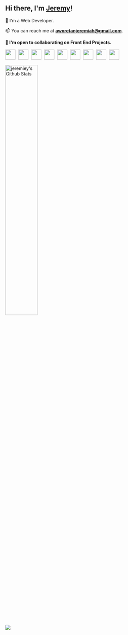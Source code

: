 ## Hi there, I'm <a href="https://linkedin.com/in/jeremiah-aworetan">Jeremy</a>!

🚀 I'm a Web Developer.

📫 You can reach me at **[aworetanjeremiah@gmail.com](mailto:aworetanjeremiah@gmail.com)**.

**🤝 I'm open to collaborating on Front End Projects.**

<!-- ### Social Presence 🌍️ -->

<a title="GitHub" href="https://www.github.com/jeremiey" target="_blank" rel="noreferrer"><img src="https://raw.githubusercontent.com/danielcranney/readme-generator/main/public/icons/socials/github-dark.svg" width="32" height="32" style="margin-right: 5px;" /></a>
<a title="Replit" href="https://replit.com/@jeremiey" target="_blank" rel="noreferrer"><img src="https://upload.wikimedia.org/wikipedia/commons/thumb/b/b2/Repl.it_logo.svg/1200px-Repl.it_logo.svg.png" width="32" height="32" style="margin-right: 5px;" /></a>
<a title="Codepen" href="https://codepen.io/jeremiey" target="_blank" rel="noreferrer"><img src="https://raw.githubusercontent.com/danielcranney/readme-generator/main/public/icons/socials/codepen.svg" width="32" height="32" style="margin-right: 5px;" /></a>
<a title="Hashnode" href="https://hashnode.com/@jeremiey" target="_blank" rel="noreferrer"><img src="https://raw.githubusercontent.com/danielcranney/readme-generator/main/public/icons/socials/hashnode.svg" width="32" height="32" style="margin-right: 5px;" /></a>
<a title="Linkedin" href="https://www.linkedin.com/in/jeremiah-aworetan" target="_blank" rel="noreferrer"><img src="https://raw.githubusercontent.com/danielcranney/readme-generator/main/public/icons/socials/linkedin.svg" width="32" height="32" style="margin-right: 5px;" /></a>
<a title="Twitter" href="https://www.twitter.com/stjerey" target="_blank" rel="noreferrer"><img src="https://raw.githubusercontent.com/danielcranney/readme-generator/main/public/icons/socials/twitter.svg" width="32" height="32" style="margin-right: 5px;" /></a>
<a title="Facebook" href="https://www.facebook.com/jeremiah.aworetan.1" target="_blank" rel="noreferrer"><img src="https://raw.githubusercontent.com/danielcranney/readme-generator/main/public/icons/socials/facebook.svg" width="32" height="32" style="margin-right: 5px;" /></a>
<a title="Discord" href="https://discord.com/users/jeremey#1400" target="_blank" rel="noreferrer"><img src="https://raw.githubusercontent.com/danielcranney/readme-generator/main/public/icons/socials/discord.svg" width="32" height="32" style="margin-right: 5px;" /></a>
<a title="Telegram" href="https://t.me/jeremiey" target="_blank" rel="noreferrer"><img src="https://user-images.githubusercontent.com/87664239/177016533-46ac9aed-ac50-407f-b91a-d04b09e647f3.png" width="32" height="32" style="margin-right: 5px;" /></a>

<p>
  <img src="https://github-readme-stats.vercel.app/api?username=jeremiey&bg_color=000000&hide_border=true&title_color=ff8000&theme=dark&show_icons=true" alt="jeremiey's Github Stats" width="45%" />
</p>

![](https://komarev.com/ghpvc/?username=jeremiey)

<!-- ### Skills 💪

<a title="JavaScript" href="https://developer.mozilla.org/en-US/docs/Web/JavaScript" target="_blank" rel="noreferrer">
  <img src="https://raw.githubusercontent.com/danielcranney/readme-generator/main/public/icons/skills/javascript-colored.svg" width="36" height="36" alt="Javascript" style="margin-right: 5px;" />
</a>
<a title="Python" href="https://www.python.org/" target="_blank" rel="noreferrer">
  <img src="https://raw.githubusercontent.com/danielcranney/readme-generator/main/public/icons/skills/python-colored.svg" width="36" height="36" alt="Python" style="margin-right: 5px;" />
</a>
<a title="HTML" href="https://developer.mozilla.org/en-US/docs/Glossary/HTML5" target="_blank" rel="noreferrer">
  <img src="https://raw.githubusercontent.com/danielcranney/readme-generator/main/public/icons/skills/html5-colored.svg" width="36" height="36" alt="HTML5" style="margin-right: 5px;" />
</a>
<a title="CSS" href="https://www.w3.org/TR/CSS/#css" target="_blank" rel="noreferrer">
  <img src="https://raw.githubusercontent.com/danielcranney/readme-generator/main/public/icons/skills/css3-colored.svg" width="36" height="36" alt="CSS3" style="margin-right: 5px;" /></a>
<a title="React" href="https://reactjs.org/" target="_blank" rel="noreferrer">
  <img src="https://raw.githubusercontent.com/danielcranney/readme-generator/main/public/icons/skills/react-colored.svg" width="36" height="36" alt="React" style="margin-right: 5px;" />
</a>
<a title="Sass" href="https://sass-lang.com/" target="_blank" rel="noreferrer">
  <img src="https://raw.githubusercontent.com/danielcranney/readme-generator/main/public/icons/skills/sass-colored.svg" width="36" height="36" alt="Sass" style="margin-right: 5px;" />
</a>
<a title="Bootstrap" href="https://getbootstrap.com/" target="_blank" rel="noreferrer">
  <img src="https://raw.githubusercontent.com/danielcranney/readme-generator/main/public/icons/skills/bootstrap-colored.svg" width="36" height="36" alt="Bootstrap" style="margin-right: 5px;" />
</a>
<a title="NodeJS" href="https://nodejs.org/en/" target="_blank" rel="noreferrer">
  <img src="https://raw.githubusercontent.com/danielcranney/readme-generator/main/public/icons/skills/nodejs-colored.svg" width="36" height="36" alt="NodeJS" style="margin-right: 5px;" />
</a>
<a title="ExpressJS" href="https://expressjs.com/" target="_blank" rel="noreferrer">
  <img src="https://raw.githubusercontent.com/danielcranney/readme-generator/main/public/icons/skills/express-colored-dark.svg" width="36" height="36" alt="Express" style="margin-right: 5px;" />
</a>
<a title="MongoDB" href="https://www.mongodb.com/" target="_blank" rel="noreferrer">
  <img src="https://raw.githubusercontent.com/danielcranney/readme-generator/main/public/icons/skills/mongodb-colored.svg" width="36" height="36" alt="MongoDB" style="margin-right: 5px;" />
</a>
<a title="git" href="https://git-scm.com" target="_blank">
  <img src="https://www.vectorlogo.zone/logos/git-scm/git-scm-icon.svg" alt="github" width="36" height="36" style="margin-right: 5px;" />
</a> -->

<!--
**jeremiey/jeremiey** is a ✨ _special_ ✨ repository because its `README.md` (this file) appears on your GitHub profile.
-->
